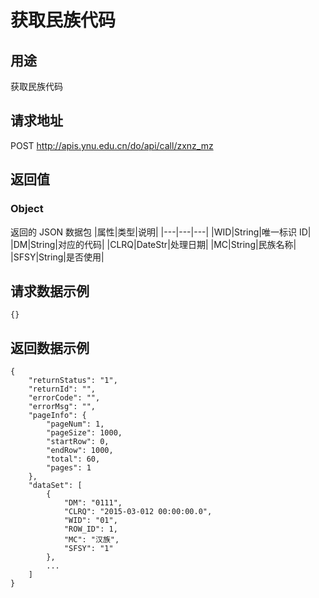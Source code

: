 # 获取民族代码

## 用途

获取民族代码

## 请求地址

POST http://apis.ynu.edu.cn/do/api/call/zxnz_mz

## 返回值

### Object

返回的 JSON 数据包
|属性|类型|说明|
|---|---|---|
|WID|String|唯一标识 ID|
|DM|String|对应的代码|
|CLRQ|DateStr|处理日期|
|MC|String|民族名称|
|SFSY|String|是否使用|

## 请求数据示例

```
{}
```

## 返回数据示例

```
{
    "returnStatus": "1",
    "returnId": "",
    "errorCode": "",
    "errorMsg": "",
    "pageInfo": {
        "pageNum": 1,
        "pageSize": 1000,
        "startRow": 0,
        "endRow": 1000,
        "total": 60,
        "pages": 1
    },
    "dataSet": [
        {
            "DM": "0111",
            "CLRQ": "2015-03-012 00:00:00.0",
            "WID": "01",
            "ROW_ID": 1,
            "MC": "汉族",
            "SFSY": "1"
        },
        ...
    ]
}
```
